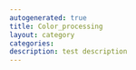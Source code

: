 ```yaml
---
autogenerated: true
title: Color_processing
layout: category
categories: 
description: test description
---
```



